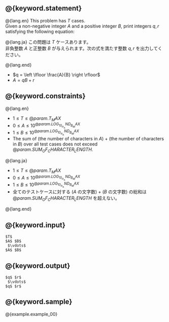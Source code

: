 ## @{keyword.statement}

@{lang.en}
This problem has $T$ cases.  
Given a non-negative integer $A$ and a positive integer $B$, print integers $q, r$ satisfying the following equation:

@{lang.ja}
この問題は $T$ ケースあります。  
非負整数 $A$ と正整数 $B$ が与えられます。次の式を満たす整数 $q, r$ を出力してください。

@{lang.end}

- $q = \left \lfloor \frac{A}{B} \right \rfloor$
- $A = qB + r$

## @{keyword.constraints}

@{lang.en}

- $1 \leq T \leq @{param.T_MAX}$
- $0 \leq A \leq 10^{@{param.LOG_10_A_AND_B_MAX}}$
- $1 \leq B \leq 10^{@{param.LOG_10_A_AND_B_MAX}}$
- The sum of (the number of characters in $A$) $+$ (the number of characters in $B$) over all test cases does not exceed $@{param.SUM_OF_CHARACTER_LENGTH}$.

@{lang.ja}

- $1 \leq T \leq @{param.T_MAX}$
- $0 \leq A \leq 10^{@{param.LOG_10_A_AND_B_MAX}}$
- $1 \leq B \leq 10^{@{param.LOG_10_A_AND_B_MAX}}$
- 全てのテストケースに対する ($A$ の文字数) $+$ ($B$ の文字数) の総和は $@{param.SUM_OF_CHARACTER_LENGTH}$ を超えない。

@{lang.end}

## @{keyword.input}

```
$T$
$A$ $B$
 $\vdots$
$A$ $B$
```

## @{keyword.output}

```
$q$ $r$
 $\vdots$
$q$ $r$
```

## @{keyword.sample}

@{example.example_00}
